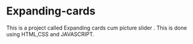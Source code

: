 # Expanding-cards
This is a project called Expanding cards cum picture slider . 
This is done using HTML,CSS and JAVASCRIPT.
